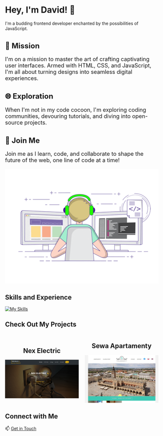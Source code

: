 # Hey, I'm David! 👋

I'm a budding frontend developer enchanted by the possibilities of JavaScript.

<h2 style="font-size: 24px;">🌟 Mission</h2>
<p style="font-size: 18px;">I'm on a mission to master the art of crafting captivating user interfaces. Armed with HTML, CSS, and JavaScript, I'm all about turning designs into seamless digital experiences.</p>

<h2 style="font-size: 24px;">🌐 Exploration</h2>
<p style="font-size: 18px;">When I'm not in my code cocoon, I'm exploring coding communities, devouring tutorials, and diving into open-source projects.</p>

<h2 style="font-size: 24px;">🚀 Join Me</h2>
<p style="font-size: 18px;">Join me as I learn, code, and collaborate to shape the future of the web, one line of code at a time!</p>


<div align='center'> 
<img src='https://github.com/Dawid-Zych/Dawid-Zych/blob/main/assets/code.gif' alt=''>
</div>

## Skills and Experience

[![My Skills](https://skillicons.dev/icons?i=html,css,sass,js,react,nodejs,git,github,sequelize,visualstudio,bootstrap)](https://skillicons.dev)


## Check Out My Projects

<div align="center">
  <div style="display: flex; justify-content: center; align-items: center; gap: 20px;">
    <div>
      <h2>Nex Electric</h2>
      <a href="https://nex-electric.netlify.app/">
        <img src="https://github.com/Dawid-Zych/Dawid-Zych/blob/main/assets/site.jpg" alt="Nex Electric Preview" width="250">
      </a>
    </div>
    <div>
      <h2>Sewa Apartamenty</h2>
      <a href="https://sewa-apartamenty.netlify.app/">
        <img src="https://github.com/Dawid-Zych/Dawid-Zych/blob/main/assets/site2.jpg" alt="Sewa Apartamenty Preview" width="250">
      </a>
    </div>
  </div>
</div>


## Connect with Me

📫 [Get in Touch](mailto:dawid.zych23@gmail.com)


